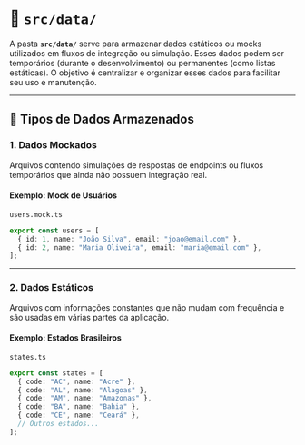 # 📂 `src/data/`

A pasta **`src/data/`** serve para armazenar dados estáticos ou mocks utilizados em fluxos de integração ou simulação. Esses dados podem ser temporários (durante o desenvolvimento) ou permanentes (como listas estáticas). O objetivo é centralizar e organizar esses dados para facilitar seu uso e manutenção.

---

## 🧩 Tipos de Dados Armazenados

### **1. Dados Mockados**
Arquivos contendo simulações de respostas de endpoints ou fluxos temporários que ainda não possuem integração real.

#### **Exemplo: Mock de Usuários**
`users.mock.ts`
```ts
export const users = [
  { id: 1, name: "João Silva", email: "joao@email.com" },
  { id: 2, name: "Maria Oliveira", email: "maria@email.com" },
];
```
---

### **2. Dados Estáticos**
Arquivos com informações constantes que não mudam com frequência e são usadas em várias partes da aplicação.

#### **Exemplo: Estados Brasileiros**
`states.ts`
```ts
export const states = [
  { code: "AC", name: "Acre" },
  { code: "AL", name: "Alagoas" },
  { code: "AM", name: "Amazonas" },
  { code: "BA", name: "Bahia" },
  { code: "CE", name: "Ceará" },
  // Outros estados...
];
```